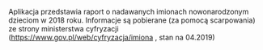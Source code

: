 Aplikacja przedstawia raport o nadawanych imionach nowonarodzonym dzieciom w 2018 roku. Informacje są pobierane (za pomocą scarpowania) ze strony ministerstwa cyfryzacji (https://www.gov.pl/web/cyfryzacja/imiona , stan na 04.2019)
